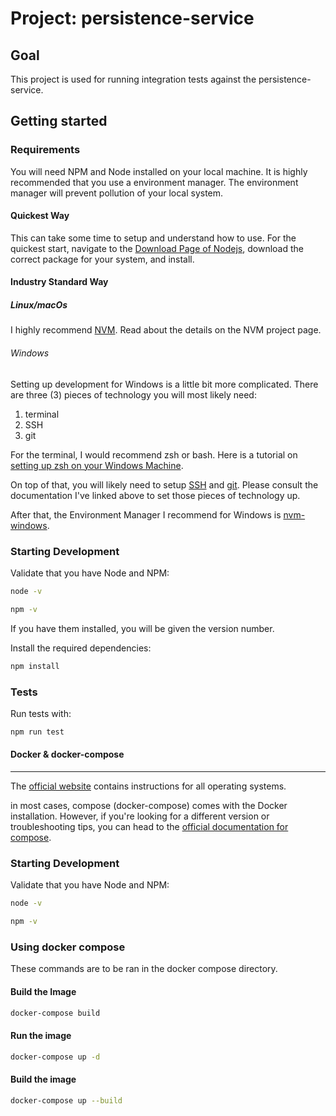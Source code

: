 # Project: persistence-service

## Goal

This project is used for running integration tests against the persistence-service.

## Getting started

### Requirements

You will need NPM and Node installed on your local machine. It is highly
recommended that you use a environment manager. The environment manager will
prevent pollution of your local system.

#### Quickest Way

This can take some time to setup and understand how to use. For the quickest
start, navigate to the [Download Page of Nodejs](https://nodejs.org/en/download/),
download the correct package for your system, and install.

#### Industry Standard Way

##### Linux/macOs

I highly recommend [NVM](https://github.com/nvm-sh/nvm).
Read about the details on the NVM project page.

###### Windows

Setting up development for Windows is a little bit more complicated. There are
three (3) pieces of technology you will most likely need:

1. terminal
2. SSH
3. git

For the terminal, I would recommend zsh or bash. Here is a tutorial on [setting
up zsh on your Windows Machine](https://dev.to/zinox9/installing-zsh-on-windows-37em).

On top of that, you will likely need to setup [SSH](https://docs.microsoft.com/en-us/windows/terminal/tutorials/ssh)
and [git](https://git-scm.com/download/win). Please consult the documentation
I've linked above to set those pieces of technology up.

After that, the Environment Manager I recommend for Windows is [nvm-windows](https://github.com/coreybutler/nvm-windows).

### Starting Development

Validate that you have Node and NPM:

```bash
node -v
```

```bash
npm -v
```

If you have them installed, you will be given the version number.

Install the required dependencies:

```bash
npm install
```

### Tests

Run tests with:

```bash
npm run test
```

#### Docker & docker-compose

---

The [official website](https://docs.docker.com/get-docker/) contains instructions
for all operating systems.

in most cases, compose (docker-compose) comes with the Docker installation.
However, if you're looking for a different version or troubleshooting tips, you
can head to the [official documentation for compose](https://docs.docker.com/compose/install/).

### Starting Development

Validate that you have Node and NPM:

```bash
node -v
```

```bash
npm -v
```

### Using docker compose

These commands are to be ran in the docker compose directory.

#### Build the Image

```bash
docker-compose build
```

#### Run the image

```bash
docker-compose up -d
```

#### Build the image

```bash
docker-compose up --build
```
